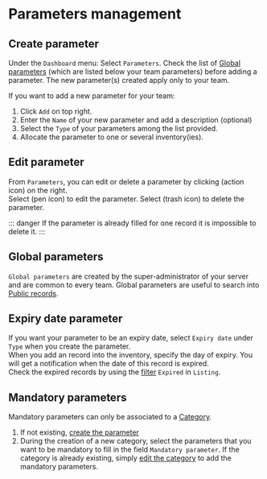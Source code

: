 # Parameters management

## Create parameter
Under the `Dashboard` menu:
Select  `Parameters`.
Check the list of [Global parameters](/laboratory-information-management-system/super-administration-parameters.html#global-parameters) (which are listed below your team parameters) before adding a parameter. The new parameter(s) created apply only to your team.  

If you want to add a new parameter for your team:
1. Click `Add` on top right.  
2. Enter the `Name` of your new parameter and add a description (optional)
3. Select the `Type` of your parameters among the list provided.
4. Allocate the parameter to one or several inventory(ies).

## Edit parameter
From `Parameters`, you can edit or delete a parameter by clicking (action icon) on the right.  
Select (pen icon) to edit the parameter. Select (trash icon) to delete the parameter. 

::: danger
If the parameter is already filled for one record it is impossible to delete it.
:::

## Global parameters
`Global parameters` are created by the super-administrator of your server and are common to every team. Global parameters are useful to search into [Public records](/laboratory-information-management-system/search-record.html#search-into-public-records). 

## Expiry date parameter
If you want your parameter to be an expiry date, select `Expiry date` under `Type` when you create the parameter.  
When you add an record into the inventory, specify the day of expiry. You will get a notification when the date of this record is expired.  
Check the expired records by using the [filter](/laboratory-information-management-system/search-record.html#filters) `Expired` in `Listing`.

## Mandatory parameters
Mandatory parameters can only be associated to a [Category](/laboratory-information-management-system/dashboard-categories.html#create-category). 
1. If not existing, [create the parameter](/laboratory-information-management-system/dashboard-parameters.html#create-parameter)
2. During the creation of a new category, select the parameters that you want to be mandatory to fill in the field `Mandatory parameter`. If the category is already existing, simply [edit the category](/laboratory-information-management-system/dashboard-categories.html#edit-category) to add the mandatory parameters.
